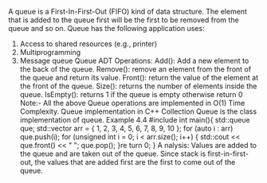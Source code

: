 A queue is a First-In-First-Out (FIFO) kind of data structure. The element that is
added to the queue first will be the first to be removed from the queue and so on.
Queue has the following application uses:
1. Access to shared resources (e.g., printer)
2. Multiprogramming
3. Message queue
Queue ADT Operations:
Add(): Add a new element to the back of the queue.
Remove(): remove an element from the front of the queue and return its value.
Front(): return the value of the element at the front of the queue.
Size(): returns the number of elements inside the queue.
IsEmpty(): returns 1 if the queue is empty otherwise return 0
Note:- All the above Queue operations are implemented in O(1) Time
Complexity.
Queue implementation in C++ Collection
Queue<T> is the class implementation of queue.
Example 4.4
#include <queue>
int main(){
std::queue<int> que;
std::vector<int> arr = { 1, 2, 3, 4, 5, 6, 7, 8, 9, 10 };
for (auto i : arr)
que.push(i);
for (unsigned int i = 0; i < arr.size(); i++)
{
std::cout << que.front() << " ";
que.pop();
}re
turn 0;
} A
nalysis: Values are added to the queue and are taken out of the queue. Since
stack is first-in-first-out, the values that are added first are the first to come out
of the queue.
